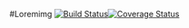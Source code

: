 #Loremimg [![Build Status](https://travis-ci.org/silvanadrian/loremimg.svg?branch=master)](https://travis-ci.org/silvanadrian/loremimg)[![Coverage Status](https://coveralls.io/repos/github/silvanadrian/loremimg/badge.svg?branch=master)](https://coveralls.io/github/silvanadrian/loremimg?branch=master)
